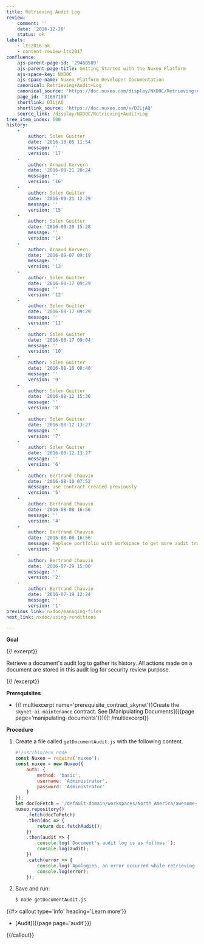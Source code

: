 ```yaml
---
title: Retrieving Audit Log
review:
    comment: ''
    date: '2016-12-20'
    status: ok
labels:
    - lts2016-ok
    - content-review-lts2017
confluence:
    ajs-parent-page-id: '29460589'
    ajs-parent-page-title: Getting Started with the Nuxeo Platform
    ajs-space-key: NXDOC
    ajs-space-name: Nuxeo Platform Developer Documentation
    canonical: Retrieving+Audit+Log
    canonical_source: 'https://doc.nuxeo.com/display/NXDOC/Retrieving+Audit+Log'
    page_id: '31687180'
    shortlink: DILjAQ
    shortlink_source: 'https://doc.nuxeo.com/x/DILjAQ'
    source_link: /display/NXDOC/Retrieving+Audit+Log
tree_item_index: 600
history:
    - 
        author: Solen Guitter
        date: '2016-10-05 11:54'
        message: ''
        version: '17'
    - 
        author: Arnaud Kervern
        date: '2016-09-21 20:24'
        message: ''
        version: '16'
    - 
        author: Solen Guitter
        date: '2016-09-21 12:29'
        message: ''
        version: '15'
    - 
        author: Solen Guitter
        date: '2016-09-20 15:28'
        message: ''
        version: '14'
    - 
        author: Arnaud Kervern
        date: '2016-09-07 09:19'
        message: ''
        version: '13'
    - 
        author: Solen Guitter
        date: '2016-08-17 09:29'
        message: ''
        version: '12'
    - 
        author: Solen Guitter
        date: '2016-08-17 09:29'
        message: ''
        version: '11'
    - 
        author: Solen Guitter
        date: '2016-08-17 09:04'
        message: ''
        version: '10'
    - 
        author: Solen Guitter
        date: '2016-08-16 08:40'
        message: ''
        version: '9'
    - 
        author: Solen Guitter
        date: '2016-08-12 15:36'
        message: ''
        version: '8'
    - 
        author: Solen Guitter
        date: '2016-08-12 13:27'
        message: ''
        version: '7'
    - 
        author: Solen Guitter
        date: '2016-08-12 13:27'
        message: ''
        version: '6'
    - 
        author: Bertrand Chauvin
        date: '2016-08-10 07:52'
        message: use contract created previously
        version: '5'
    - 
        author: Bertrand Chauvin
        date: '2016-08-08 16:56'
        message: ''
        version: '4'
    - 
        author: Bertrand Chauvin
        date: '2016-08-08 16:56'
        message: Replace portfolio with workspace to get more audit traces
        version: '3'
    - 
        author: Bertrand Chauvin
        date: '2016-07-29 15:00'
        message: ''
        version: '2'
    - 
        author: Bertrand Chauvin
        date: '2016-07-19 12:24'
        message: ''
        version: '1'
previous_link: nxdoc/managing-files
next_link: nxdoc/using-renditions

---
```

**Goal**

{{! excerpt}}

Retrieve a document's audit log to gather its history. All actions made on a document are stored in this audit log for security review purpose.

{{! /excerpt}}

**Prerequisites**

*   {{! multiexcerpt name='prerequisite_contract_skynet'}}Create the `skynet-ai-maintenance` contract. See [Manipulating Documents]({{page page='manipulating-documents'}}){{! /multiexcerpt}}

**Procedure**

1.  Create a file called `getDocumentAudit.js` with the following content.

    ```js
    #!/usr/bin/env node
    const Nuxeo = require('nuxeo');
    const nuxeo = new Nuxeo({
        auth: {
            method: 'basic',
            username: 'Administrator',
            password: 'Administrator'
        }
    });
    let docToFetch = '/default-domain/workspaces/North America/awesome-tech/skynet-ai-maintenance';
    nuxeo.repository()
        .fetch(docToFetch)
        .then(doc => {
            return doc.fetchAudit();
        })
        .then(audit => {
            console.log(`Document's audit log is as follows:`);
            console.log(audit);
        })
        .catch(error => {
            console.log(`Apologies, an error occurred while retrieving the document's audit log.`);
            console.log(error);
        });
    ```

2.  Save and run:

    ```bash
    $ node getDocumentAudit.js
    ```

{{#> callout type='info' heading='Learn more'}}

*   [Audit]({{page page='audit'}})

{{/callout}}
